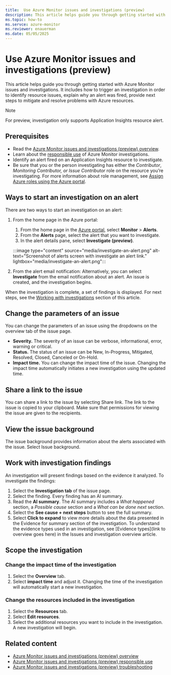 ```yaml
---
title:  Use Azure Monitor issues and investigations (preview)
description: This article helps guide you through getting started with Azure Monitor issues and investigations. It includes how to trigger an investigation in order to identify resource issues, explain why an alert was fired, provide next steps to mitigate and resolve problems with Azure resources.
ms.topic: how-to
ms.servce: azure-monitor
ms.reviewer: enauerman
ms.date: 05/05/2025
---
```


# Use Azure Monitor issues and investigations (preview)

This article helps guide you through getting started with Azure Monitor issues and investigations. It includes how to trigger an investigation in order to identify resource issues, explain why an alert was fired, provide next steps to mitigate and resolve problems with Azure resources.

> [!NOTE]
> For preview, investigation only supports Application Insights resource alert. 

## Prerequisites

- Read the [Azure Monitor issues and investigations (preview) overview](aiops-issue-and-investigation-overview.md).
- Learn about the [responsible use](aiops-issue-and-investigation-responsible-use.md) of Azure Monitor investigations.
- Identify an alert fired on an Application Insights resource to investigate.
- Be sure that you or the person investigating has either the *Contributor*, *Monitoring Contributor, or Issue Contributor* role on the resource you’re investigating. For more information about role management, see [Assign Azure roles using the Azure portal](/azure/role-based-access-control/role-assignments-portal).

## Ways to start an investigation on an alert

There are two ways to start an investigation on an alert:

1.  From the home page in the Azure portal:
    1.  From the home page in the [Azure portal](https://portal.azure.com/), select **Monitor** \> **Alerts**.
    2.  From the **Alerts** page, select the alert that you want to investigate.
    3.  In the alert details pane, select **Investigate (preview)**.
    
    :::image type="content" source="media/investigate-an-alert.png" alt-text="Screenshot of alerts screen with investigate an alert link." lightbox="media/investigate-an-alert.png":::

1.  From the alert email notification: Alternatively, you can select **Investigate** from the email notification about an alert. An issue is created, and the investigation begins.

When the investigation is complete, a set of findings is displayed. For next steps, see the [Working with investigations](#work-with-investigation-findings) section of this article.

## Change the parameters of an issue

You can change the parameters of an issue using the dropdowns on the overview tab of the issue page.

- **Severity.** The severity of an issue can be verbose, informational, error, warning or critical.
- **Status.** The status of an issue can be New, In-Progress, Mitigated, Resolved, Closed, Canceled or On-Hold.
- **Impact time.** You can change the impact time of the issue. Changing the impact time automatically initiates a new investigation using the updated time.

## Share a link to the issue

You can share a link to the issue by selecting Share link. The link to the issue is copied to your clipboard. Make sure that permissions for viewing the issue are given to the recipients.

## View the issue background

The issue background provides information about the alerts associated with the issue. Select Issue background.

## Work with investigation findings

An investigation will present findings based on the evidence it analyzed. To investigate the findings:

1. Select the **Investigation tab** of the issue page.
1. Select the finding. Every finding has an AI summary.
1. Read the **AI summary**. The AI summary includes a *What happened* section, a *Possible cause* section and a *What can be done next* section.
1. Select the **See cause + next steps** button to see the full summary.
1. Select **Click to expand** to view more details about the data presented in the Evidence for summary section of the investigation. To understand the evidence types used in an investigation, see [Evidence types](link to overview goes here) in the Issues and investigation overview article.

## Scope the investigation

### Change the impact time of the investigation

1.  Select the **Overview** tab.
2.  Select **impact time** and adjust it. Changing the time of the investigation will automatically start a new investigation.

### Change the resources included in the investigation

1.  Select the **Resources** tab.
2.  Select **Edit resources**.
3.  Select the additional resources you want to include in the investigation. A new investigation will begin.

## Related content

- [Azure Monitor issues and investigations (preview) overview](aiops-issue-and-investigation-overview.md)
- [Azure Monitor issues and investigations (preview) responsible use](aiops-issue-and-investigation-responsible-use.md)
- [Azure Monitor issues and investigations (preview) troubleshooting](aiops-issue-and-investigation-troubleshooting.md)
